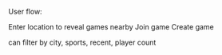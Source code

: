 User flow:

Enter location to reveal games nearby
Join game
Create game

can filter by city, sports, recent, player count